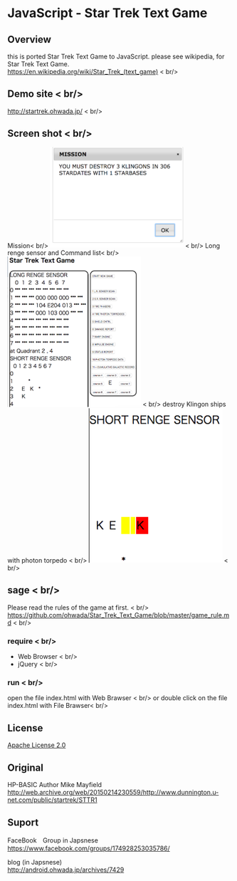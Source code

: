 # JavaScript - Star Trek Text Game

## Overview
this is ported Star Trek Text Game to JavaScript.
please see wikipedia, for Star Trek Text Game. <br/>
https://en.wikipedia.org/wiki/Star_Trek_(text_game) < br/>

## Demo site < br/>
http://startrek.ohwada.jp/ < br/>

## Screen shot < br/>
Mission< br/>
<img src="https://github.com/ohwada/Star_Trek_Text_Game/blob/master/javascript/docs/screenshot_js_mission.png" width="300" />  < br/>
Long renge sensor and Command list< br/>
<img src="https://github.com/ohwada/Star_Trek_Text_Game/blob/master/javascript/docs/screenshot_javascript.png" width="300" />  < br/>
destroy Klingon ships with photon torpedo < br/>
<img src="https://github.com/ohwada/Star_Trek_Text_Game/blob/master/javascript/docs/screenshot_js_torpedo.png" width="300" />  < br/>

## sage < br/>
Please read the rules of the game at first.  < br/>
https://github.com/ohwada/Star_Trek_Text_Game/blob/master/game_rule.md < br/>

### require < br/>
- Web Browser < br/>
- jQuery < br/>

### run < br/>
open the file index.html with Web Brawser < br/>
or double click on the file index.html with File Brawser< br/>

## License 
[Apache License 2.0](https://www.apache.org/licenses/LICENSE-2.0)

## Original
HP-BASIC Author Mike Mayfield
http://web.archive.org/web/20150214230559/http://www.dunnington.u-net.com/public/startrek/STTR1

## Suport <br/>
FaceBook　Group in Japsnese <br/>
https://www.facebook.com/groups/174928253035786/

blog (in Japsnese) <br/>
http://android.ohwada.jp/archives/7429 <br/>
